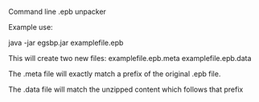 Command line .epb unpacker

Example use:

java -jar egsbp.jar examplefile.epb

This will create two new files:
  examplefile.epb.meta
  examplefile.epb.data

The .meta file will exactly match a prefix of the original .epb file.

The .data file will match the unzipped content which follows that prefix
